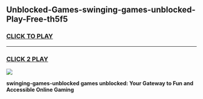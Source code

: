 
## Unblocked-Games-swinging-games-unblocked-Play-Free-th5f5
<h3>
<a href="https://premium76.site?title=swinging-games-unblocked&ref=10A">CLICK TO PLAY</a></h3>
<hr>

<h3>
<a href="https://premium76.site?title=swinging-games-unblocked&ref=10A">CLICK 2 PLAY</a>
  
</h3>

<a href="https://premium76.site?title=swinging-games-unblocked&ref=10A"><img src="https://clearcache.store/games.png"></a>


**swinging-games-unblocked games unblocked: Your Gateway to Fun and Accessible Online Gaming**

